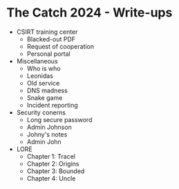 The Catch 2024 - Write-ups
==========================

- CSIRT training center
  - Blacked-out PDF
  - Request of cooperation
  - Personal portal
- Miscellaneous
  - Who is who
  - Leonidas
  - Old service
  - DNS madness
  - Snake game
  - Incident reporting
- Security conerns
  - Long secure password
  - Admin Johnson
  - Johny's notes
  - Admin John
- LORE
  - Chapter 1: Tracel
  - Chapter 2: Origins
  - Chapter 3: Bounded
  - Chapter 4: Uncle